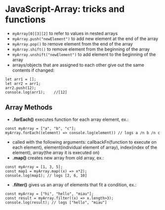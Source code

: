 # JavaScript-Array: tricks and functions

- `myArray[0][3][2]` to refer to values in nested arrays
- `myArray.push("newElement")` to add new element at the end of the array
- `myArray.pop()` to remove element from the end of the array
- `myArray.shift()` to remove element from the beginning of the array
- `myArray.unshift("newElement")` to add element to the beginning of the array
- arrays/objects that are assigned to each other give out the same contents if changed:

```
let arr1 = [];
let arr2 = arr1;
arr2.push(12);
console.log(arr1);    //[12]
```

## Array Methods

- **.forEach()** executes function for each array element, ex.:

```
const myArray = ["a", "b", "c"];
myArray.forEach((element) => console.log(element)) // logs a /n b /n c
```

- called with the following arguments: callbackFn(function to execute on each element), element(individual element of array), index(index of the element), array(the array it is executed on)
- **.map()** creates new array from old array, ex.:

```
const myArray = [1, 3, 5];
const map1 = myArray.map((x) => x*2);
console.log(map1); // logs [2, 6, 10]
```

- **.filter()** gives us an array of elements that fit a condition, ex.:

```
const myArray = ["hi", "hello", "miau"];
const result = myArray.filter((x) => x.length>3);
console.log(result); // logs ["hello", "miau"]
```
